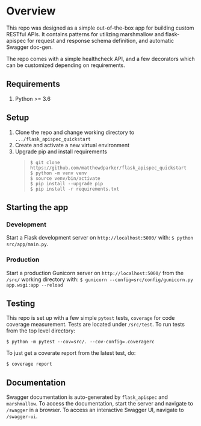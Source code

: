 # Overview
This repo was designed as a simple out-of-the-box app for building custom RESTful APIs. It contains patterns for utilizing marshmallow and flask-apispec for request and response schema definition, and automatic Swagger doc-gen.

The repo comes with a simple healthcheck API, and a few decorators which can be customized depending on requirements.


## Requirements

1. Python >= 3.6


## Setup

1. Clone the repo and change working directory to `.../flask_apispec_quickstart`
2. Create and activate a new virtual environment
3. Upgrade pip and install requirements
    >`$ git clone https://github.com/matthewdparker/flask_apispec_quickstart` \
    `$ python -m venv venv` \
    `$ source venv/bin/activate` \
    `$ pip install --upgrade pip` \
    `$ pip install -r requirements.txt`


## Starting the app

### Development
Start a Flask development server on `http://localhost:5000/` with: `$ python src/app/main.py`.

### Production
Start a production Gunicorn server on `http://localhost:5000/` from the `/src/` working directory with: `$ gunicorn --config=src/config/gunicorn.py app.wsgi:app --reload`


## Testing

This repo is set up with a few simple `pytest` tests, `coverage` for code coverage measurement. Tests are located under `/src/test`. To run tests from the top level directory:

`$ python -m pytest --cov=src/. --cov-config=.coveragerc`

To just get a coverate report from the latest test, do:

`$ coverage report`


## Documentation

Swagger documentation is auto-generated by `flask_apispec` and `marshmallow`. To access the documentation, start the server and navigate to `/swagger` in a browser. To access an interactive Swagger UI, navigate to `/swagger-ui`.
